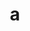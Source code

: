 ---
home: true
heroImage: /arly.jpeg
title: a
actionText: Get Started →
actionLink: /fontEnd/
footer: MIT Licensed | Copyright © 2018-present facebook201
---
